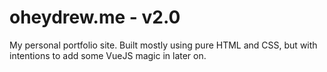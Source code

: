 # oheydrew.me - v2.0

My personal portfolio site. Built mostly using pure HTML and CSS, but with intentions to add some VueJS magic in later on.